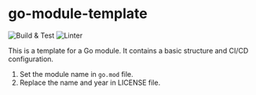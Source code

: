# go-module-template

![Build & Test](https://github.com/ivanlemeshev/go-module-template/actions/workflows/golang.yml/badge.svg)
![Linter](https://github.com/ivanlemeshev/go-module-template/actions/workflows/golangci-lint.yml/badge.svg)

This is a template for a Go module. It contains a basic structure and CI/CD configuration.

1. Set the module name in `go.mod` file.
2. Replace the name and year in LICENSE file.
